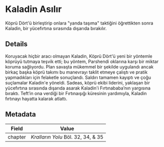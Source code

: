 # Kaladin Asılır
Köprü Dört'ü birleştirip onlara "yanda taşıma" taktiğini öğrettikten sonra Kaladin, bir yücefırtına sırasında dışarıda bırakılır.

## Details
Koruyacak hiçbir aracı olmayan Kaladin, Köprü Dört'ü yeni bir yöntemle köprüyü tutmaya teşvik etti; bu yöntem, Parshendi oklarına karşı bir miktar koruma sağlıyordu. Plan savaşta mükemmel bir şekilde uygulandı ancak birkaç başka köprü takımı bu manevrayı taklit etmeye çalıştı ve pratik yapmadıkları için felaketle sonuçlandı. Saldırı tamamen kayıptı ve çoğu suçlamalar Kaladin'e yöneldi. Sadeas, köprü ekibi liderini, yaklaşan bir yücefırtına sırasında dışarıda asarak Kaladin'i Fırtınababa’nın yargısına bıraktı. Teft’in ona verdiği bir Fırtınaışığı küresinin yardımıyla, Kaladin fırtınayı hayatta kalarak atlattı.

## Metadata
| Field | Value |
| ----- | ----- |
| chapter | *Kralların Yolu* Böl. 32, 34, & 35 |
